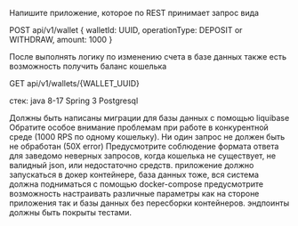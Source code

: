 
Напишите приложение, которое по REST принимает запрос вида

POST api/v1/wallet
{
walletId: UUID,
operationType: DEPOSIT or WITHDRAW,
amount: 1000
} 

После выполнять логику по изменению счета в базе данных
также есть возможность получить баланс кошелька

GET api/v1/wallets/{WALLET_UUID}

стек:
java 8-17
Spring 3
Postgresql

Должны быть написаны миграции для базы данных с помощью liquibase
Обратите особое внимание проблемам при работе в конкурентной среде (1000 RPS по
одному кошельку). Ни один запрос не должен быть не обработан (50Х error)
Предусмотрите соблюдение формата ответа для заведомо неверных запросов, когда
кошелька не существует, не валидный json, или недостаточно средств.
приложение должно запускаться в докер контейнере, база данных тоже, вся система
должна подниматься с помощью docker-compose
предусмотрите возможность настраивать различные параметры как на стороне
приложения так и базы данных без пересборки контейнеров.
эндпоинты должны быть покрыты тестами.
